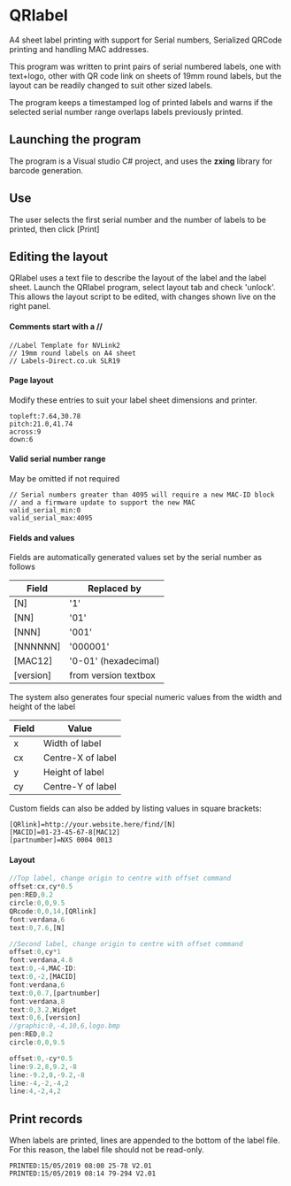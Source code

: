 


# QRlabel
A4 sheet label printing with support for Serial numbers, Serialized QRCode printing and handling MAC addresses.

This program was written to print pairs of serial numbered labels, one with text+logo, other with QR code link on sheets of 19mm round labels, but the layout can be readily changed to suit other sized labels.

The program keeps a timestamped log of printed labels and warns if the selected serial number range overlaps labels previously printed.


## Launching the program
The program is a Visual studio C# project, and uses the **zxing** library for barcode generation.

## Use
The user selects the first serial number and the number of labels to be printed, then click [Print] 


## Editing the layout
QRlabel uses a text file to describe the layout of the label and the label sheet. Launch the QRlabel program, select layout tab and check 'unlock'. This allows the layout script to be edited, with changes shown live on the right panel.

#### Comments start with a //
```
//Label Template for NVLink2
// 19mm round labels on A4 sheet
// Labels-Direct.co.uk SLR19
```
#### Page layout
Modify these entries to suit your label sheet dimensions and printer.
```
topleft:7.64,30.78
pitch:21.0,41.74
across:9
down:6
```
#### Valid serial number range
May be omitted if not required
```
// Serial numbers greater than 4095 will require a new MAC-ID block
// and a firmware update to support the new MAC
valid_serial_min:0
valid_serial_max:4095
```
#### Fields and values
Fields are automatically generated values set by the serial number as follows

Field | Replaced by
---|---
[N] | '1'
[NN] | '01'
[NNN] | '001'
[NNNNNN] | '000001'
[MAC12] | '0-01' (hexadecimal)
[version] | from version textbox

The system also generates four special numeric values from the width and height of the label

Field | Value
---|---
x | Width of label
cx | Centre-X of label
y | Height of label
cy | Centre-Y of label

Custom fields can also be added by listing values in square brackets:
```
[QRlink]=http://your.website.here/find/[N]
[MACID]=01-23-45-67-8[MAC12]
[partnumber]=NXS 0004 0013
```

#### Layout
```javascript
//Top label, change origin to centre with offset command
offset:cx,cy*0.5
pen:RED,0.2
circle:0,0,9.5
QRcode:0,0,14,[QRlink]
font:verdana,6
text:0,7.6,[N]

//Second label, change origin to centre with offset command
offset:0,cy*1
font:verdana,4.8
text:0,-4,MAC-ID:
text:0,-2,[MACID]
font:verdana,6
text:0,0.7,[partnumber]
font:verdana,8
text:0,3.2,Widget
text:0,6,[version]
//graphic:0,-4,10,6,logo.bmp
pen:RED,0.2
circle:0,0,9.5

offset:0,-cy*0.5
line:9.2,8,9.2,-8
line:-9.2,8,-9.2,-8
line:-4,-2,-4,2
line:4,-2,4,2
```

## Print records
When labels are printed, lines are appended to the bottom of the label file. For this reason, the label file should not be read-only.

```
PRINTED:15/05/2019 08:00 25-78 V2.01
PRINTED:15/05/2019 08:14 79-294 V2.01
```


